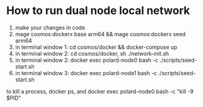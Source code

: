 # How to run dual node local network

1. make your changes in code
2. mage cosmos:dockerx base arm64 && mage cosmos:dockerx seed arm64
3. in terminal window 1: cd cosmos/docker && docker-compose up
4. in terminal window 2: cd cosmos/docker, sh ./network-init.sh
5. in terminal window 2: docker exec polard-node0 bash -c ./scripts/seed-start.sh
6. in terminal window 3: docker exec polard-node1 bash -c ./scripts/seed-start.sh

to kill a process, docker ps, and docker exec polard-node0 bash -c "kill -9 $PID"
